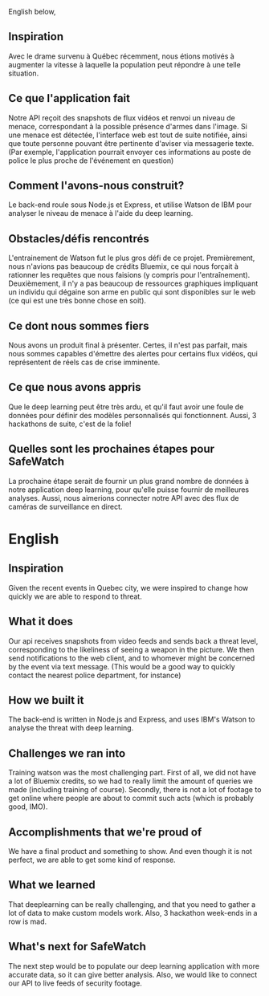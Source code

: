 English below,
## Inspiration
Avec le drame survenu à Québec récemment, nous étions motivés à augmenter la vitesse à laquelle la population peut répondre à une telle situation.
## Ce que l'application fait
Notre API reçoit des snapshots de flux vidéos et renvoi un niveau de menace, correspondant à la possible présence d'armes dans l'image. Si une menace est détectée, l'interface web est tout de suite notifiée, ainsi que toute personne pouvant être pertinente d'aviser via messagerie texte. (Par exemple, l'application pourrait envoyer ces informations au poste de police le plus proche de l'événement en question) 
## Comment l'avons-nous construit?
Le back-end roule sous Node.js et Express, et utilise Watson de IBM pour analyser le niveau de menace à l'aide du deep learning.
## Obstacles/défis rencontrés
L'entrainement de Watson fut le plus gros défi de ce projet.
Premièrement, nous n'avions pas beaucoup de crédits Bluemix, ce qui nous forçait à rationner les requêtes que nous faisions (y compris pour l'entraînement).
Deuxièmement, il n'y a pas beaucoup de ressources graphiques impliquant un individu qui dégaine son arme en public qui sont disponibles sur le web (ce qui est une très bonne chose en soit).
## Ce dont nous sommes fiers
Nous avons un produit final à présenter. Certes, il n'est pas parfait, mais nous sommes capables d'émettre des alertes pour certains flux vidéos, qui représentent de réels cas de crise imminente. 
## Ce que nous avons appris 
Que le deep learning peut être très ardu, et qu'il faut avoir une foule de données pour définir des modèles personnalisés qui fonctionnent.
Aussi, 3 hackathons de suite, c'est de la folie!
## Quelles sont les prochaines étapes pour SafeWatch
La prochaine étape serait de fournir un plus grand nombre de données à notre application deep learning, pour qu'elle puisse fournir de meilleures analyses.
Aussi, nous aimerions connecter notre API avec des flux de caméras de surveillance en direct.
  
  
# English
## Inspiration
Given the recent events in Quebec city, we were inspired to change how quickly we are able to respond to threat.
## What it does
Our api receives snapshots from video feeds and sends back a threat level, corresponding to the likeliness of seeing a weapon in the picture. We then send notifications to the web client, and to whomever might be concerned by the event via text message. (This would be a good way to quickly contact the nearest police department, for instance)
## How we built it
The back-end is written in Node.js and Express, and uses IBM's Watson to analyse the threat with deep learning.
## Challenges we ran into
Training watson was the most challenging part. 
First of all, we did not have a lot of Bluemix credits, so we had to really limit the amount of queries we made (including training of course).
Secondly, there is not a lot of footage to get online where people are about to commit such acts (which is probably good, IMO).
## Accomplishments that we're proud of
We have a final product and something to show. And even though it is not perfect, we are able to get some kind of response.
## What we learned
That deeplearning can be really challenging, and that you need to gather a lot of data to make custom models work.
Also, 3 hackathon week-ends in a row is mad.
## What's next for SafeWatch
The next step would be to populate our deep learning application with more accurate data, so it can give better analysis.
Also, we would like to connect our API to live feeds of security footage.